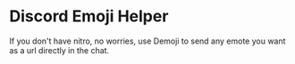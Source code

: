 # Discord Emoji Helper
If you don't have nitro, no worries, use Demoji to send any emote you want as a url directly in the chat.


